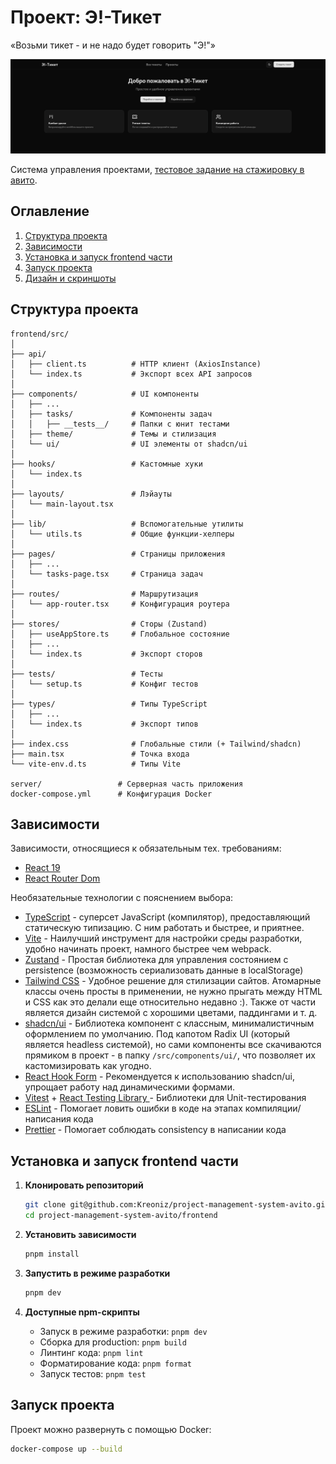 # Проект: Э!-Тикет
«Возьми тикет - и не надо будет говорить "Э!"»

![Скрин главного экрана](https://github.com/kreoniz/project-management-system-avito/raw/main/images/homepage-screenshot.png)

Система управления проектами, [тестовое задание на стажировку в авито](https://github.com/avito-tech/tech-internship/tree/main/Tech%20Internships/Frontend/Frontend-trainee-assignment-spring-2025).

## Оглавление

1. [Структура проекта](#структура-проекта)
2. [Зависимости](#зависимости)
3. [Установка и запуск frontend части](#установка-и-запуск-frontend-части)
4. [Запуск проекта](#запуск-проекта)
5. [Дизайн и скриншоты](#дизайн-и-скриншоты)


## Структура проекта

```
frontend/src/
│
├── api/
│   ├── client.ts          # HTTP клиент (AxiosInstance)
│   └── index.ts           # Экспорт всех API запросов
│
├── components/            # UI компоненты
│   ├── ...
│   ├── tasks/             # Компоненты задач
│   │   ├── __tests__/     # Папки с юнит тестами
│   ├── theme/             # Темы и стилизация
│   └── ui/                # UI элементы от shadcn/ui
│
├── hooks/                 # Кастомные хуки
│   └── index.ts
│
├── layouts/               # Лэйауты
│   └── main-layout.tsx
│
├── lib/                   # Вспомогательные утилиты
│   └── utils.ts           # Общие функции-хелперы
│
├── pages/                 # Страницы приложения
│   ├── ...
│   └── tasks-page.tsx     # Страница задач
│
├── routes/                # Маршрутизация
│   └── app-router.tsx     # Конфигурация роутера
│
├── stores/                # Сторы (Zustand)
│   ├── useAppStore.ts     # Глобальное состояние
│   ├── ...
│   └── index.ts           # Экспорт сторов
│
├── tests/                 # Тесты
│   └── setup.ts           # Конфиг тестов
│
├── types/                 # Типы TypeScript
│   ├── ...
│   └── index.ts           # Экспорт типов
│
├── index.css              # Глобальные стили (+ Tailwind/shadcn)
├── main.tsx               # Точка входа
└── vite-env.d.ts          # Типы Vite

server/                 # Серверная часть приложения
docker-compose.yml      # Конфигурация Docker
```

## Зависимости

Зависимости, относящиеся к обязательным тех. требованиям:
- [React 19](https://react.dev)
- [React Router Dom](https://reactrouter.com/start/declarative/installation)

Необязательные технологии с пояснением выбора:
- [TypeScript](https://www.typescriptlang.org) - суперсет JavaScript (компилятор), предоставляющий статическую типизацию. С ним работать и быстрее, и приятнее.
- [Vite](https://vitejs.dev) - Наилучший инструмент для настройки среды разработки, удобно начинать проект, намного быстрее чем webpack.
- [Zustand](https://zustand-demo.pmnd.rs) - Простая библиотека для управления состоянием с persistence (возможность сериализовать данные в localStorage)
- [Tailwind CSS](https://tailwindcss.com) - Удобное решение для стилизации сайтов. Атомарные классы очень просты в применении, не нужно прыгать между HTML и CSS как это делали еще относительно недавно :). Также от части является дизайн системой с хорошими цветами, паддингами и т. д.
- [shadcn/ui](https://ui.shadcn.com) - Библиотека компонент с классным, минималистичным оформлением по умолчанию. Под капотом Radix UI (который является headless системой), но сами компоненты все скачиваются прямиком в проект - в папку `/src/components/ui/`, что позволяет их кастомизировать как угодно.
- [React Hook Form](https://react-hook-form.com) - Рекомендуется к использованию shadcn/ui, упрощает работу над динамическими формами.
- [Vitest](https://vitest.dev) + [React Testing Library
](https://testing-library.com/) -  Библиотеки для Unit-тестирования 
- [ESLint](https://eslint.org/) - Помогает ловить ошибки в коде на этапах компиляции/написания кода
- [Prettier](https://prettier.io/) - Помогает соблюдать consistency в написании кода

## Установка и запуск frontend части

1. **Клонировать репозиторий**
   ```bash
   git clone git@github.com:Kreoniz/project-management-system-avito.git
   cd project-management-system-avito/frontend
   ```

2. **Установить зависимости**
   ```bash
   pnpm install
   ```

3. **Запустить в режиме разработки**
   ```bash
   pnpm dev
   ```

4. **Доступные npm-скрипты**
   - Запуск в режиме разработки: `pnpm dev`
   - Сборка для production: `pnpm build`
   - Линтинг кода: `pnpm lint`
   - Форматирование кода: `pnpm format`
   - Запуск тестов: `pnpm test`

## Запуск проекта

Проект можно развернуть с помощью Docker:
```bash
docker-compose up --build
```

